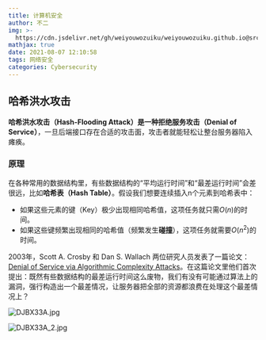```yaml
---
title: 计算机安全
author: 不二
img: >-
  https://cdn.jsdelivr.net/gh/weiyouwozuiku/weiyouwozuiku.github.io@src/source/_posts/PageImg/计算机安全.jpg
mathjax: true
date: 2021-08-07 12:10:58
tags: 网络安全
categories: Cybersecurity
---
```


## 哈希洪水攻击

**哈希洪水攻击（Hash-Flooding Attack）**是一种**拒绝服务攻击（Denial of Service）**，一旦后端接口存在合适的攻击面，攻击者就能轻松让整台服务器陷入瘫痪。

### 原理

在各种常用的数据结构里，有些数据结构的“平均运行时间”和“最差运行时间”会差很远，比如**哈希表（Hash Table）**。假设我们想要连续插入n个元素到哈希表中：

- 如果这些元素的键（Key）极少出现相同哈希值，这项任务就只需$O(n)$的时间。
- 如果这些键频繁出现相同的哈希值（频繁发生**碰撞**），这项任务就需要$O(n^2)$的时间。

2003年，Scott A. Crosby 和 Dan S. Wallach 两位研究人员发表了一篇论文：[Denial of Service via Algorithmic Complexity Attacks](https://link.zhihu.com/?target=https%3A//www.usenix.org/legacy/events/sec03/tech/full_papers/crosby/crosby.pdf)。在这篇论文里他们首次提出：既然有些数据结构的最差运行时间这么废物，我们有没有可能通过算法上的漏洞，强行构造出一个最差情况，让服务器把全部的资源都浪费在处理这个最差情况上？

![DJBX33A.jpg](https://cdn.jsdelivr.net/gh/weiyouwozuiku/weiyouwozuiku.github.io@src/source/_posts/计算机安全/DJBX33A.jpg)

![DJBX33A_2.jpg](https://cdn.jsdelivr.net/gh/weiyouwozuiku/weiyouwozuiku.github.io@src/source/_posts/计算机安全/DJBX33A_2.jpg)

